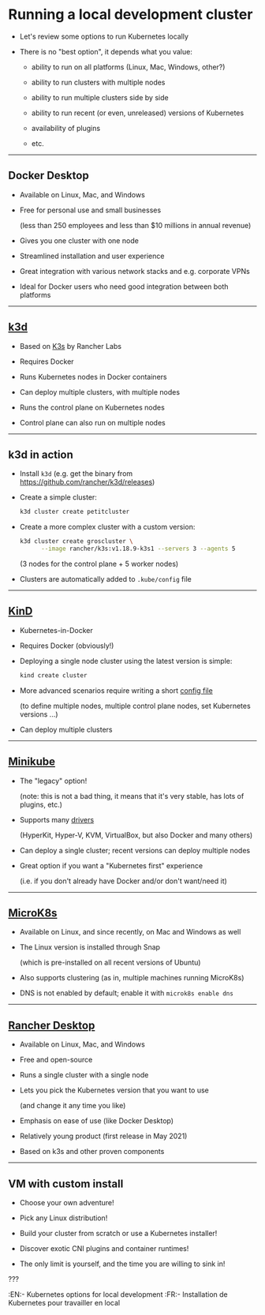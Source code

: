 # Running a local development cluster

- Let's review some options to run Kubernetes locally

- There is no "best option", it depends what you value:

  - ability to run on all platforms (Linux, Mac, Windows, other?)

  - ability to run clusters with multiple nodes

  - ability to run multiple clusters side by side

  - ability to run recent (or even, unreleased) versions of Kubernetes

  - availability of plugins

  - etc.

---

## Docker Desktop

- Available on Linux, Mac, and Windows

- Free for personal use and small businesses

  (less than 250 employees and less than $10 millions in annual revenue)

- Gives you one cluster with one node

- Streamlined installation and user experience

- Great integration with various network stacks and e.g. corporate VPNs

- Ideal for Docker users who need good integration between both platforms

---

## [k3d](https://k3d.io/)

- Based on [K3s](https://k3s.io/) by Rancher Labs

- Requires Docker

- Runs Kubernetes nodes in Docker containers

- Can deploy multiple clusters, with multiple nodes

- Runs the control plane on Kubernetes nodes

- Control plane can also run on multiple nodes

---

## k3d in action

- Install `k3d` (e.g. get the binary from https://github.com/rancher/k3d/releases)

- Create a simple cluster:
  ```bash
  k3d cluster create petitcluster
  ```

- Create a more complex cluster with a custom version:
  ```bash
  k3d cluster create groscluster \
        --image rancher/k3s:v1.18.9-k3s1 --servers 3 --agents 5
  ```

  (3 nodes for the control plane + 5 worker nodes)
 
- Clusters are automatically added to `.kube/config` file

---

## [KinD](https://kind.sigs.k8s.io/)

- Kubernetes-in-Docker

- Requires Docker (obviously!)

- Deploying a single node cluster using the latest version is simple:
  ```bash
  kind create cluster
  ```

- More advanced scenarios require writing a short [config file](https://kind.sigs.k8s.io/docs/user/quick-start#configuring-your-kind-cluster)

  (to define multiple nodes, multiple control plane nodes, set Kubernetes versions ...)
 
- Can deploy multiple clusters

---

## [Minikube](https://minikube.sigs.k8s.io/docs/)

- The "legacy" option!

  (note: this is not a bad thing, it means that it's very stable, has lots of plugins, etc.)

- Supports many [drivers](https://minikube.sigs.k8s.io/docs/drivers/)

  (HyperKit, Hyper-V, KVM, VirtualBox, but also Docker and many others)

- Can deploy a single cluster; recent versions can deploy multiple nodes

- Great option if you want a "Kubernetes first" experience

  (i.e. if you don't already have Docker and/or don't want/need it)

---

## [MicroK8s](https://microk8s.io/)

- Available on Linux, and since recently, on Mac and Windows as well

- The Linux version is installed through Snap

  (which is pre-installed on all recent versions of Ubuntu)

- Also supports clustering (as in, multiple machines running MicroK8s)

- DNS is not enabled by default; enable it with `microk8s enable dns`

---

## [Rancher Desktop](https://rancherdesktop.io/)

- Available on Linux, Mac, and Windows

- Free and open-source

- Runs a single cluster with a single node

- Lets you pick the Kubernetes version that you want to use

  (and change it any time you like)

- Emphasis on ease of use (like Docker Desktop)

- Relatively young product (first release in May 2021)

- Based on k3s and other proven components

---

## VM with custom install

- Choose your own adventure!

- Pick any Linux distribution!

- Build your cluster from scratch or use a Kubernetes installer!

- Discover exotic CNI plugins and container runtimes!

- The only limit is yourself, and the time you are willing to sink in!

???

:EN:- Kubernetes options for local development
:FR:- Installation de Kubernetes pour travailler en local
